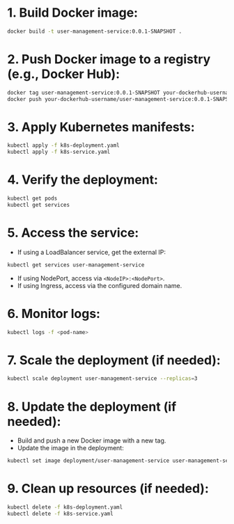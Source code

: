 # 1. Build Docker image:
```bash
docker build -t user-management-service:0.0.1-SNAPSHOT .
```
# 2. Push Docker image to a registry (e.g., Docker Hub):
```bash
docker tag user-management-service:0.0.1-SNAPSHOT your-dockerhub-username/user-management-service:0.0.1-SNAPSHOT
docker push your-dockerhub-username/user-management-service:0.0.1-SNAPSHOT
```
# 3. Apply Kubernetes manifests:
```bash
kubectl apply -f k8s-deployment.yaml
kubectl apply -f k8s-service.yaml
``` 
# 4. Verify the deployment:
```bash
kubectl get pods
kubectl get services
```
# 5. Access the service:
- If using a LoadBalancer service, get the external IP:
```bash
kubectl get services user-management-service
```
- If using NodePort, access via `<NodeIP>:<NodePort>`.  
- If using Ingress, access via the configured domain name.
# 6. Monitor logs:
```bash
kubectl logs -f <pod-name>
```
# 7. Scale the deployment (if needed):
```bash
kubectl scale deployment user-management-service --replicas=3
```
# 8. Update the deployment (if needed):
- Build and push a new Docker image with a new tag.
- Update the image in the deployment:
```bash
kubectl set image deployment/user-management-service user-management-service=your-dockerhub-username/user-management-service:<new-tag>
```
# 9. Clean up resources (if needed):
```bash
kubectl delete -f k8s-deployment.yaml
kubectl delete -f k8s-service.yaml
```
